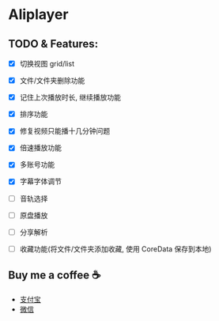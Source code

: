 # Aliplayer

## TODO & Features:

- [x] 切换视图 grid/list
- [x] 文件/文件夹删除功能
- [x] 记住上次播放时长, 继续播放功能
- [x] 排序功能
- [x] 修复视频只能播十几分钟问题
- [x] 倍速播放功能
- [x] 多账号功能
- [x] 字幕字体调节
- [ ] 音轨选择
- [ ] 原盘播放
- [ ] 分享解析
- [ ] 收藏功能(将文件/文件夹添加收藏, 使用 CoreData 保存到本地)


## Buy me a coffee ☕️

- [支付宝](https://github.com/FaiChou/uCopy/blob/main/oss/ali.JPG?raw=true)
- [微信](https://github.com/FaiChou/uCopy/blob/main/oss/wechat.JPG?raw=true)
